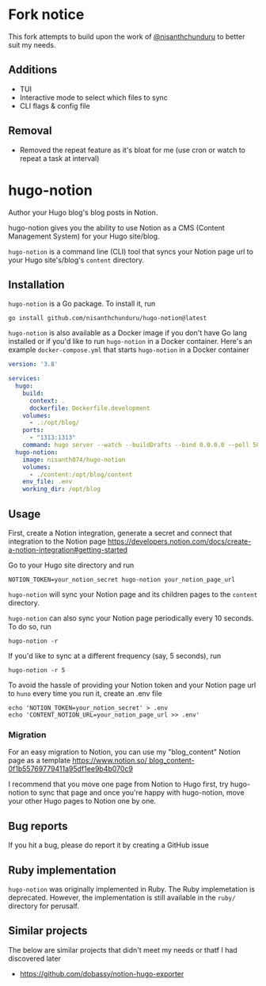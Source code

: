 # Fork notice
This fork attempts to build upon the work of [@nisanthchunduru](https://github.com/nisanthchunduru) to better suit my needs.

## Additions
+ TUI
+ Interactive mode to select which files to sync
+ CLI flags & config file

## Removal
+ Removed the repeat feature as it's bloat for me (use cron or watch to repeat a task at interval)

# hugo-notion
Author your Hugo blog's blog posts in Notion.

hugo-notion gives you the ability to use Notion as a CMS (Content Management System) for your Hugo site/blog.

`hugo-notion` is a command line (CLI) tool that syncs your Notion page url to your Hugo site's/blog's `content` directory.

## Installation

`hugo-notion` is a Go package. To install it, run

```
go install github.com/nisanthchunduru/hugo-notion@latest
```

`hugo-notion` is also available as a Docker image if you don't have Go lang installed or if you'd like to run `hugo-notion` in a Docker container. Here's an example `docker-compose.yml` that starts `hugo-notion` in a Docker container

```yaml
version: '3.8'

services:
  hugo:
    build:
      context: .
      dockerfile: Dockerfile.development
    volumes:
      - .:/opt/blog/
    ports:
      - "1313:1313"
    command: hugo server --watch --buildDrafts --bind 0.0.0.0 --poll 500ms
  hugo-notion:
    image: nisanth074/hugo-notion
    volumes:
      - ./content:/opt/blog/content
    env_file: .env
    working_dir: /opt/blog
```

## Usage

First, create a Notion integration, generate a secret and connect that integration to the Notion page https://developers.notion.com/docs/create-a-notion-integration#getting-started

Go to your Hugo site directory and run

```
NOTION_TOKEN=your_notion_secret hugo-notion your_notion_page_url
```

`hugo-notion` will sync your Notion page and its children pages to the `content` directory.

`hugo-notion` can also sync your Notion page periodically every 10 seconds. To do so, run

```
hugo-notion -r
```

If you'd like to sync at a different frequency (say, 5 seconds), run

```
hugo-notion -r 5
```

To avoid the hassle of providing your Notion token and your Notion page url to `huno` every time you run it, create an .env file

```
echo 'NOTION_TOKEN=your_notion_secret' > .env
echo 'CONTENT_NOTION_URL=your_notion_page_url >> .env'
```

### Migration

For an easy migration to Notion, you can use my "blog_content" Notion page as a template [https://www.notion.so/ blog_content-0f1b55769779411a95df1ee9b4b070c9](https://www.notion.so/blog_content-0f1b55769779411a95df1ee9b4b070c9)

I recommend that you move one page from Notion to Hugo first, try hugo-notion to sync that page and once you're happy with hugo-notion, move your other Hugo pages to Notion one by one.

## Bug reports

If you hit a bug, please do report it by creating a GitHub issue

## Ruby implementation

`hugo-notion` was originally implemented in Ruby. The Ruby implemetation is deprecated. However, the implementation is still available in the `ruby/` directory for perusalf. 

## Similar projects

The below are similar projects that didn't meet my needs or thatf I had discovered later

- https://github.com/dobassy/notion-hugo-exporter
